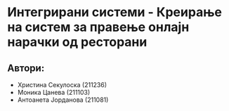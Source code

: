 # Интегрирани системи - Креирање на систем за правење онлајн нарачки од ресторани

## Автори:
- Христина Секулоска (211236)
- Моника Цанева (211103)
- Антоанета Јорданова (211081)
